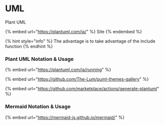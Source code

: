 # UML

Plant UML

{% embed url="https://plantuml.com/ja/" %}
Site
{% endembed %}

{% hint style="info" %}
The advantage is to take advantage of the include function
{% endhint %}

### Plant UML Notation & Usage

{% embed url="https://plantuml.com/ja/running" %}

{% embed url="https://github.com/The-Lum/puml-themes-gallery" %}

{% embed url="https://github.com/marketplace/actions/generate-plantuml" %}

### Mermaid Notation & Usage

{% embed url="https://mermaid-js.github.io/mermaid/" %}



